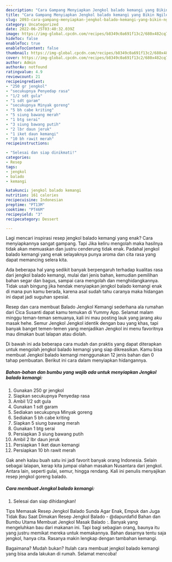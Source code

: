 ```yaml
---
description: "Cara Gampang Menyiapkan Jengkol balado kemangi yang Bikin Ngiler, Buat Buka Puasa Lezat Sekali"
title: "Cara Gampang Menyiapkan Jengkol balado kemangi yang Bikin Ngiler, Buat Buka Puasa Lezat Sekali"
slug: 2093-cara-gampang-menyiapkan-jengkol-balado-kemangi-yang-bikin-ngiler-buat-buka-puasa-lezat-sekali
category: Uncategorized
date: 2022-06-25T03:40:32.039Z
image: https://img-global.cpcdn.com/recipes/b8349c0a691f13c2/680x482cq70/jengkol-balado-kemangi-foto-resep-utama.jpg
hideToc: false
enableToc: true
enableTocContent: false
thumbnail: https://img-global.cpcdn.com/recipes/b8349c0a691f13c2/680x482cq70/jengkol-balado-kemangi-foto-resep-utama.jpg
cover: https://img-global.cpcdn.com/recipes/b8349c0a691f13c2/680x482cq70/jengkol-balado-kemangi-foto-resep-utama.jpg
author: Admin
authorAv: notfound
ratingvalue: 4.9
reviewcount: 21
recipeingredient:
- "250 gr jengkol"
- "secukupnya Penyedap rasa"
- "1/2 sdt gula"
- "1 sdt garam"
- "secukupnya Minyak goreng"
- "5 bh cabe kriting"
- "5 siung bawang merah"
- "1 btg serai"
- "3 siung bawang putih"
- "2 lbr daun jeruk"
- "1 iket daun kemangi"
- "10 bh rawit merah"
recipeinstructions:

- "Selesai dan siap dinikmati!"
categories:
- Resep
tags:
- jengkol
- balado
- kemangi

katakunci: jengkol balado kemangi 
nutrition: 161 calories
recipecuisine: Indonesian
preptime: "PT13M"
cooktime: "PT46M"
recipeyield: "3"
recipecategory: Dessert

---
```



Lagi mencari inspirasi resep jengkol balado kemangi yang enak? Cara menyiapkannya sangat gampang. Tapi Jika keliru mengolah maka hasilnya tidak akan memuaskan dan justru cenderung tidak enak. Padahal jengkol balado kemangi yang enak selayaknya punya aroma dan cita rasa yang dapat memancing selera kita.


Ada beberapa hal yang sedikit banyak berpengaruh terhadap kualitas rasa dari jengkol balado kemangi, mulai dari jenis bahan, kemudian pemilihan bahan segar dan bagus, sampai cara mengolah dan menghidangkannya. Tidak usah bingung jika hendak menyiapkan jengkol balado kemangi enak di mana pun kamu berada, karena asal sudah tahu caranya maka hidangan ini dapat jadi suguhan spesial.

Resep dan cara membuat Balado Jengkol Kemangi sederhana ala rumahan dari Cica Susanti dapat kamu temukan di Yummy App. Selamat malam minggu teman-teman semuanya, kali ini mau posting lauk yang jarang aku masak hehe. Semur Jengkol Jengkol identik dengan bau yang khas, tapi banyak banget temen-temen yang menjadikan Jengkol ini menu favoritnya mau dimakan buat lalapan atau diolah.


Di bawah ini ada beberapa cara mudah dan praktis yang dapat diterapkan untuk mengolah jengkol balado kemangi yang siap dikreasikan. Kamu bisa membuat Jengkol balado kemangi menggunakan 12 jenis bahan dan 0 tahap pembuatan. Berikut ini cara dalam menyiapkan hidangannya.

<!--inarticleads1-->

##### Bahan-bahan dan bumbu yang wajib ada untuk menyiapkan Jengkol balado kemangi:

1. Gunakan 250 gr jengkol
1. Siapkan secukupnya Penyedap rasa
1. Ambil 1/2 sdt gula
1. Gunakan 1 sdt garam
1. Sediakan secukupnya Minyak goreng
1. Sediakan 5 bh cabe kriting
1. Siapkan 5 siung bawang merah
1. Gunakan 1 btg serai
1. Persiapkan 3 siung bawang putih
1. Ambil 2 lbr daun jeruk
1. Persiapkan 1 iket daun kemangi
1. Persiapkan 10 bh rawit merah


Gak aneh kalau buah satu ini jadi favorit banyak orang Indonesia. Selain sebagai lalapan, kerap kita jumpai olahan masakan Nusantara dari jengkol. Antara lain, seperti gulai, semur, hingga rendang. Kali ini penulis menyajikan resep jengkol goreng balado. 

<!--inarticleads2-->

##### Cara membuat Jengkol balado kemangi:


1. Selesai dan siap dihidangkan!

Tips Memasak Resep Jengkol Balado Sunda Agar Enak, Empuk dan Juga Tidak Bau Saat Dimakan Resep Jengkol Balado - @dapurdafid Bahan dan Bumbu Utama Membuat Jengkol Masak Balado :. Banyak yang mengeluhkan bau dari makanan ini. Tapi bagi sebagian orang, baunya itu yang justru memikat mereka untuk memakannya. Bahan dasarnya tentu saja jengkol, hanya cita. Rasanya makin lengkap dengan tambahan kemangi. 

Bagaimana? Mudah bukan? Itulah cara membuat jengkol balado kemangi yang bisa anda lakukan di rumah. Selamat mencoba!
